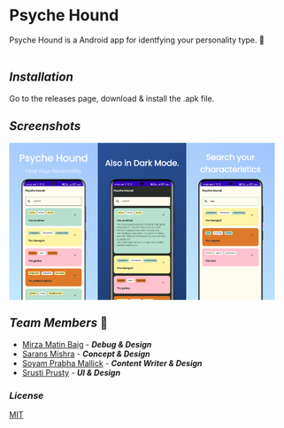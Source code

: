 # **Psyche Hound**

Psyche Hound is a Android app for identfying your personality type. 🤗
<br>
<br>

## *Installation*

Go to the releases page, download & install the .apk file.
<br>
## *Screenshots*
<img align=left src="screenshots\app-mockup-android-screenshot-1-default-1080x1920-1.png" width=160>
<img align=left src="screenshots\app-mockup-android-screenshot-1-default-1080x1920-2.png" width=160>
<img align=middle src="screenshots\app-mockup-android-screenshot-1-default-1080x1920-3.png" width=160>

<br>

## *Team Members* 💟
* [Mirza Matin Baig](https://github.com/) - <b><i>Debug & Design</i></b>
* [Sarans Mishra](https://github.com/Sarans13) - <b><i>Concept & Design</i></b>
* [Soyam Prabha Mallick](https://github.com/soyamprabha) - <b><i>Content Writer & Design</i></b>
* [Srusti Prusty](https://github.com/SrustiPrusty) - <b><i>UI & Design</i></b>

### *License*
[MIT](https://choosealicense.com/licenses/mit/)